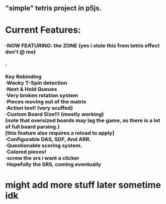 <h2>"simple" tetris project in p5js. </h2>

<h1> Current Features: </h1>
<h3> ·NOW FEATURING: the ZONE (yes i stole this from tetris effect don't @ me)<h3>
 ·<p>Key Rebinding<br>
 ·Wacky T-Spin detection <br>
 ·Next & Hold Queues <br>
 ·Very broken rotation system <br>
 ·Pieces moving out of the matrix <br>
 ·Action text! (very scuffed) <br>
 ·Custom Board Size!!! (mostly working) <br>
  (note that oversized boards may lag the game, as there is a lot of full board parsing.) <br>
  [this feature also requires a reload to apply] <br>
 ·Configurable DAS, SDF, And ARR. <br>
 ·Questionable scoring system. <br>
 ·Colored pieces! <br>
 ·screw the srs i want a clicker<br>
 ·Hopefully the SRS, coming eventually</p>
<h1> might add more stuff later sometime idk</h1>
